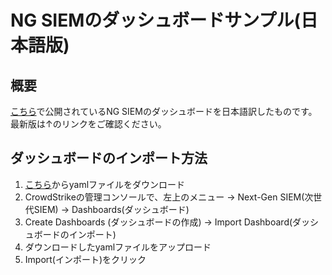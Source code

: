 # NG SIEMのダッシュボードサンプル(日本語版)

## 概要
[こちら](https://github.com/CrowdStrike/logscale-community-content/tree/main/Next-Gen-SIEM/Dashboards/CrowdStrike)で公開されているNG SIEMのダッシュボードを日本語訳したものです。  
最新版は↑のリンクをご確認ください。

## ダッシュボードのインポート方法
1. [こちら](next-gen-siem-reference-dashboard.yaml)からyamlファイルをダウンロード
2. CrowdStrikeの管理コンソールで、左上のメニュー -> Next-Gen SIEM(次世代SIEM) -> Dashboards(ダッシュボード)
3. Create Dashboards (ダッシュボードの作成) -> Import Dashboard(ダッシュボードのインポート)
4. ダウンロードしたyamlファイルをアップロード
5. Import(インポート)をクリック
